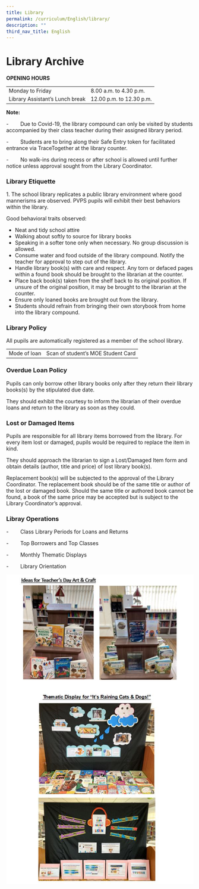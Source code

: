 ```yaml
---
title: Library
permalink: /curriculum/English/library/
description: ""
third_nav_title: English
---
```

# **Library Archive**

**OPENING HOURS**

|  	|  	|
|---	|---	|
| Monday to Friday 	| 8.00 a.m. to 4.30 p.m. 	|
| Library Assistant’s Lunch break 	| 12.00 p.m. to 12.30 p.m. 	|

**Note:**  

\-        Due to Covid-19, the library compound can only be visited by students accompanied by their class teacher during their assigned library period.

\-        Students are to bring along their Safe Entry token for facilitated entrance via TraceTogether at the library counter.

\-        No walk-ins during recess or after school is allowed until further notice unless approval sought from the Library Coordinator. 

### Library Etiquette

1\.  The school library replicates a public library environment where good mannerisms are observed. PVPS pupils will exhibit their best behaviors within the library.
    
Good behavioral traits observed:
    
* Neat and tidy school attire
* Walking about softly to source for library books
* Speaking in a softer tone only when necessary. No group discussion is allowed.
* Consume water and food outside of the library compound. Notify the teacher for approval to step out of the library.
* Handle library book(s) with care and respect. Any torn or defaced pages within a found book should be brought to the librarian at the counter.
* Place back book(s) taken from the shelf back to its original position. If unsure of the original position, it may be brought to the librarian at the counter.
* Ensure only loaned books are brought out from the library.
* Students should refrain from bringing their own storybook from home into the library compound.

### Library Policy

All pupils are automatically registered as a member of the school library.

|  	|  	|
|---	|---	|
| Mode of loan 	| Scan of student’s MOE Student Card 	|


### Overdue Loan Policy

Pupils can only borrow other library books only after they return their library books(s) by the stipulated due date.

They should exhibit the courtesy to inform the librarian of their overdue loans and return to the library as soon as they could.

### Lost or Damaged Items

Pupils are responsible for all library items borrowed from the library. For every item lost or damaged, pupils would be required to replace the item in kind.

They should approach the librarian to sign a Lost/Damaged Item form and obtain details (author, title and price) of lost library book(s).

Replacement book(s) will be subjected to the approval of the Library Coordinator. The replacement book should be of the same title or author of the lost or damaged book. Should the same title or authored book cannot be found, a book of the same price may be accepted but is subject to the Library Coordinator’s approval.

### Libray Operations

\-        Class Library Periods for Loans and Returns

\-        Top Borrowers and Top Classes

\-        Monthly Thematic Displays

\-        Library Orientation

![](/images/library1.jpg)